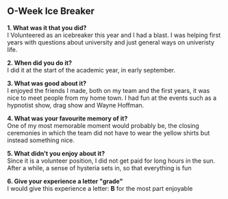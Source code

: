 ## O-Week Ice Breaker


**1. What was it that you did?** 
<br />
I Volunteered as an icebreaker this year and I had a blast. I was helping first years with questions about university and just general ways on univeristy life.

**2. When did you do it?** 
<br />
I did it at the start of the academic year, in early september.  

**3. What was good about it?**
<br />
I enjoyed the friends I made, both on my team and the first years, it was nice to meet people from my home town. I had fun at the events such as a hypnotist show, drag show and Wayne Hoffman. 

**4. What was your favourite memory of it?**
<br />
One of my most memorable moment would probably be, the closing ceremonies in which the team did not have to wear the yellow shirts but instead something nice. 

**5. What didn't you enjoy about it?**
<br />
Since it is a volunteer position, I did not get paid for long hours in the sun. After a while, a sense of hysteria sets in, so that everything is fun

**6. Give your experience a letter "grade"**
<br />
I would give this experience a letter: **B** for the most part enjoyable

